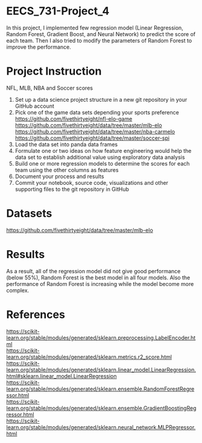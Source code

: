 # EECS_731-Project_4
In this project, I implemented few regression model (Linear Regression, Random Forest, Gradient Boost, and Neural Network) to predict the score of each team. Then I also tried to modify the parameters of Random Forest to improve the performance. 

# Project Instruction
NFL, MLB, NBA and Soccer scores
1. Set up a data science project structure in a new git repository in your GitHub account
2. Pick one of the game data sets depending your sports preference    
https://github.com/fivethirtyeight/nfl-elo-game     
https://github.com/fivethirtyeight/data/tree/master/mlb-elo     
https://github.com/fivethirtyeight/data/tree/master/nba-carmelo   
https://github.com/fivethirtyeight/data/tree/master/soccer-spi   
3. Load the data set into panda data frames
4. Formulate one or two ideas on how feature engineering would help the data set to establish additional value using exploratory data analysis
5. Build one or more regression models to determine the scores for each team using the other columns as features
6. Document your process and results
7. Commit your notebook, source code, visualizations and other supporting files to the git repository in GitHub

# Datasets
https://github.com/fivethirtyeight/data/tree/master/mlb-elo   

# Results
As a result, all of the regression model did not give good performance (below 55%), Random Forest is the best model in all four models. Also the performance of Random Forest is increasing while the model become more complex. 

# References
https://scikit-learn.org/stable/modules/generated/sklearn.preprocessing.LabelEncoder.html    
https://scikit-learn.org/stable/modules/generated/sklearn.metrics.r2_score.html    
https://scikit-learn.org/stable/modules/generated/sklearn.linear_model.LinearRegression.html#sklearn.linear_model.LinearRegression    
https://scikit-learn.org/stable/modules/generated/sklearn.ensemble.RandomForestRegressor.html     
https://scikit-learn.org/stable/modules/generated/sklearn.ensemble.GradientBoostingRegressor.html     
https://scikit-learn.org/stable/modules/generated/sklearn.neural_network.MLPRegressor.html     
